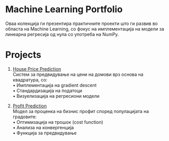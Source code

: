# Machine Learning Portfolio

Оваа колекција ги презентира практичните проекти што ги развив во областа на Machine Learning, со фокус на имплементација на модели за линеарна регресија од нула со употреба на NumPy.

# Projects

1. [House Price Prediction](./House-Price-Prediction/)  
   Систем за предвидување на цени на домови врз основа на квадратура, со:  
   • Имплементација на gradient descent  
   • Стандардизација на податоци  
   • Визуелизација на регресиони модели

2. [Profit Prediction](./Profit-Prediction/)  
   Модел за проценка на бизнис профит според популацијата на градовите:  
   • Оптимизација на трошок (cost function)  
   • Анализа на конвергенција  
   • Функција за предвидување


